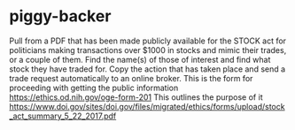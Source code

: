 # piggy-backer
Pull from a PDF that has been made publicly available for the STOCK act for politicians making transactions over $1000 in stocks and mimic their trades, or a couple of them.
Find the name(s) of those of interest and find what stock they have traded for.
Copy the action that has taken place and send a trade request automatically to an online broker.
This is the form for proceeding with getting the public information
https://ethics.od.nih.gov/oge-form-201
This outlines the purpose of it
https://www.doi.gov/sites/doi.gov/files/migrated/ethics/forms/upload/stock_act_summary_5_22_2017.pdf
